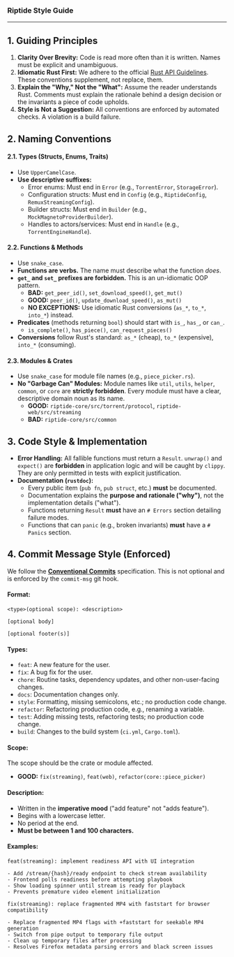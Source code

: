 ### **Riptide Style Guide**
---

## **1. Guiding Principles**

1.  **Clarity Over Brevity:** Code is read more often than it is written. Names must be explicit and unambiguous.
2.  **Idiomatic Rust First:** We adhere to the official [Rust API Guidelines](https://rust-lang.github.io/api-guidelines/introduction.html). These conventions supplement, not replace, them.
3.  **Explain the "Why," Not the "What":** Assume the reader understands Rust. Comments must explain the rationale behind a design decision or the invariants a piece of code upholds.
4.  **Style is Not a Suggestion:** All conventions are enforced by automated checks. A violation is a build failure.

## **2. Naming Conventions**

#### **2.1. Types (Structs, Enums, Traits)**

*   Use `UpperCamelCase`.
*   **Use descriptive suffixes:**
    *   Error enums: Must end in `Error` (e.g., `TorrentError`, `StorageError`).
    *   Configuration structs: Must end in `Config` (e.g., `RiptideConfig`, `RemuxStreamingConfig`).
    *   Builder structs: Must end in `Builder` (e.g., `MockMagnetoProviderBuilder`).
    *   Handles to actors/services: Must end in `Handle` (e.g., `TorrentEngineHandle`).

#### **2.2. Functions & Methods**

*   Use `snake_case`.
*   **Functions are verbs.** The name must describe what the function *does*.
*   **`get_` and `set_` prefixes are forbidden.** This is an un-idiomatic OOP pattern.
    *   **BAD:** `get_peer_id()`, `set_download_speed()`, `get_mut()`
    *   **GOOD:** `peer_id()`, `update_download_speed()`, `as_mut()`
    *   **NO EXCEPTIONS:** Use idiomatic Rust conversions (`as_*`, `to_*`, `into_*`) instead.
*   **Predicates** (methods returning `bool`) should start with `is_`, `has_`, or `can_`.
    *   `is_complete()`, `has_piece()`, `can_request_pieces()`
*   **Conversions** follow Rust's standard: `as_*` (cheap), `to_*` (expensive), `into_*` (consuming).

#### **2.3. Modules & Crates**

*   Use `snake_case` for module file names (e.g., `piece_picker.rs`).
*   **No "Garbage Can" Modules:** Module names like `util`, `utils`, `helper`, `common`, or `core` are **strictly forbidden**. Every module must have a clear, descriptive domain noun as its name.
    *   **GOOD:** `riptide-core/src/torrent/protocol`, `riptide-web/src/streaming`
    *   **BAD:** `riptide-core/src/common`

## **3. Code Style & Implementation**

*   **Error Handling:** All fallible functions must return a `Result`. `unwrap()` and `expect()` are **forbidden** in application logic and will be caught by `clippy`. They are only permitted in tests with explicit justification.
*   **Documentation (`rustdoc`):**
    *   Every public item (`pub fn`, `pub struct`, etc.) **must** be documented.
    *   Documentation explains the **purpose and rationale ("why")**, not the implementation details ("what").
    *   Functions returning `Result` **must** have an `# Errors` section detailing failure modes.
    *   Functions that can `panic` (e.g., broken invariants) **must** have a `# Panics` section.

## **4. Commit Message Style (Enforced)**

We follow the [**Conventional Commits**](https://www.conventionalcommits.org/en/v1.0.0/) specification. This is not optional and is enforced by the `commit-msg` git hook.

#### **Format:**
```
<type>(optional scope): <description>

[optional body]

[optional footer(s)]
```

#### **Types:**

*   `feat`: A new feature for the user.
*   `fix`: A bug fix for the user.
*   `chore`: Routine tasks, dependency updates, and other non-user-facing changes.
*   `docs`: Documentation changes only.
*   `style`: Formatting, missing semicolons, etc.; no production code change.
*   `refactor`: Refactoring production code, e.g., renaming a variable.
*   `test`: Adding missing tests, refactoring tests; no production code change.
*   `build`: Changes to the build system (`ci.yml`, `Cargo.toml`).

#### **Scope:**

The scope should be the crate or module affected.
*   **GOOD:** `fix(streaming)`, `feat(web)`, `refactor(core::piece_picker)`

#### **Description:**

*   Written in the **imperative mood** ("add feature" not "adds feature").
*   Begins with a lowercase letter.
*   No period at the end.
*   **Must be between 1 and 100 characters.**

#### **Examples:**

```
feat(streaming): implement readiness API with UI integration

- Add /stream/{hash}/ready endpoint to check stream availability
- Frontend polls readiness before attempting playbook
- Show loading spinner until stream is ready for playback
- Prevents premature video element initialization
```

```
fix(streaming): replace fragmented MP4 with faststart for browser compatibility

- Replace fragmented MP4 flags with +faststart for seekable MP4 generation
- Switch from pipe output to temporary file output
- Clean up temporary files after processing
- Resolves Firefox metadata parsing errors and black screen issues
```
